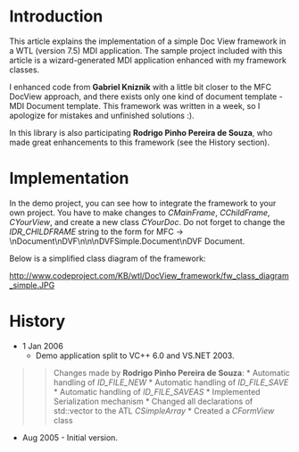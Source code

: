 # Introduction #

This article explains the implementation of a simple Doc View framework in a WTL (version 7.5) MDI application. The sample project included with this article is a wizard-generated MDI application enhanced with my framework classes.

I enhanced code from **Gabriel Kniznik** with a little bit closer to the MFC DocView approach, and there exists only one kind of document template - MDI Document template. This framework was written in a week, so I apologize for mistakes and unfinished solutions :).

In this library is also participating **Rodrigo Pinho Pereira de Souza**, who made great enhancements to this framework (see the History section).

# Implementation #

In the demo project, you can see how to integrate the framework to your own project. You have to make changes to _CMainFrame_, _CChildFrame_, _CYourView_, and create a new class _CYourDoc_. Do not forget to change the _IDR\_CHILDFRAME_ string to the form for MFC -> \nDocument\nDVF\n\n\nDVFSimple.Document\nDVF Document.

Below is a simplified class diagram of the framework:

http://www.codeproject.com/KB/wtl/DocView_framework/fw_class_diagram_simple.JPG

# History #

  * 1 Jan 2006
    * Demo application split to VC++ 6.0 and VS.NET 2003.
> > Changes made by **Rodrigo Pinho Pereira de Souza**:
      * Automatic handling of _ID\_FILE\_NEW_
      * Automatic handling of _ID\_FILE\_SAVE_
      * Automatic handling of _ID\_FILE\_SAVEAS_
      * Implemented Serialization mechanism
      * Changed all declarations of std::vector to the ATL _CSimpleArray_
      * Created a _CFormView_ class

  * Aug 2005 - Initial version.